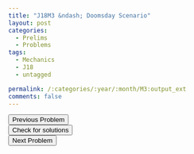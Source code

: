 ```yaml
---
title: "J18M3 &ndash; Doomsday Scenario"
layout: post
categories:
  - Prelims
  - Problems
tags:
  - Mechanics
  - J18
  - untagged

permalink: /:categories/:year/:month/M3:output_ext
comments: false
---
```

<object data="2018J3M.pdf" type="application/pdf" width="100%" height="500"></object>

<div class='navbar'>
	<div float='left'><button onclick="window.location='M2.html'" >Previous Problem</button></div>
	<div float='center'><button onclick="window.location='https://princetonprelim.com/prelim/37/'">Check for solutions</button></div>
	<div float='right'><button onclick="window.location='E1.html'" > Next Problem</button></div>
</div>
